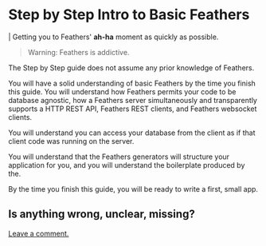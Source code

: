 # Step by Step Intro to Basic Feathers

| Getting you to Feathers' **ah-ha** moment as quickly as possible.

> Warning: Feathers is addictive.

The Step by Step guide does not assume any prior knowledge of Feathers.

You will have a solid understanding of basic Feathers by the time you finish this guide.
You will understand how Feathers permits your code to be database agnostic,
how a Feathers server simultaneously and transparently supports a HTTP REST API,
Feathers REST clients, and Feathers websocket clients.

You will understand you can access your database from the client
as if that client code was running on the server.

You will understand that the Feathers generators will structure your application for you,
and you will understand the boilerplate produced by the.

By the time you finish this guide, you will be ready to write a first, small app.

## Is anything wrong, unclear, missing?
[Leave a comment.](https://github.com/eddyystop/feathers-an-introduction/issues/new?title=Comment:Step-Readme&body=Comment:Step-Readme)
